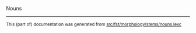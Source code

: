Nouns

* * *

<small>This (part of) documentation was generated from [src/fst/morphology/stems/nouns.lexc](https://github.com/giellalt/lang-kio/blob/main/src/fst/morphology/stems/nouns.lexc)</small>
